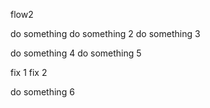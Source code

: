 flow2

do something
do something 2
do something 3

do something 4
do something 5

fix 1
fix 2

do something 6
